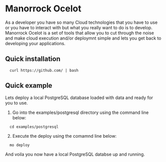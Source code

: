 # Manorrock Ocelot

As a developer you have so many Cloud technologies that you have to use or you have to interact with but what you really want to do is to develop. Manorrock Ocelot is a set of tools that allow you to cut through the noise and make cloud execution and/or deploymnt simple and lets you get back to developing your applications.

## Quick installation

```shell
  curl https://github.com/ | bash
```

## Quick example

Lets deploy a local PostgreSQL database loaded with data and ready for you to use.

1. Go into the examples/postgresql directory using the command line below:

```shell
  cd examples/postgresql
```

2. Execute the deploy using the comamnd line below:

```shell
  mo deploy
```

And voila you now have a local PostgreSQL databse up and running.
